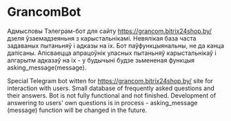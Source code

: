 # GrancomBot
Адмысловы Тэлеграм-бот для сайту https://grancom.bitrix24shop.by/ дзеля ўзаемадзеяньня з карыстальнікамі. Невялікая база часта задаваных пытаньняў і адказы на іх. Бот паўфункцыянальны, не да канца дапісаны. Апісваецца апрацоўнік уласных пытаньняў карыстальнікаў і алгарытм адказаў на іх - у будычыні будзе зьмененая функцыя asking_message(message).

Special Telegram bot witten for https://grancom.bitrix24shop.by/ site for interaction with users. Small database of frequently asked questions and their answers. Bot is not fully functional and not finished. Development of answering to users' own questions is in process  -  asking_message (message) function will be changed in the future.

